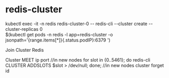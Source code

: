 # redis-cluster
kubectl exec -it -n redis redis-cluster-0 -- redis-cli --cluster create --cluster-replicas 0 \
$(kubectl get pods -n redis -l app=redis-cluster -o jsonpath='{range.items[*]}{.status.podIP}:6379 ')

Join Cluster Redis

Cluster MEET ip port //in new nodes
for slot in {0..5461}; do redis-cli CLUSTER ADDSLOTS $slot > /dev/null; done; //in new nodes
cluster forget id

